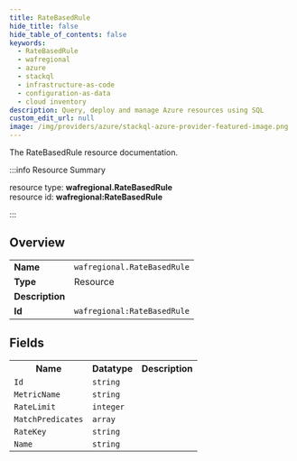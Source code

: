 ```yaml
---
title: RateBasedRule
hide_title: false
hide_table_of_contents: false
keywords:
  - RateBasedRule
  - wafregional
  - azure
  - stackql
  - infrastructure-as-code
  - configuration-as-data
  - cloud inventory
description: Query, deploy and manage Azure resources using SQL
custom_edit_url: null
image: /img/providers/azure/stackql-azure-provider-featured-image.png
---
```

The RateBasedRule resource documentation.

:::info Resource Summary

<div class="row">
<div class="providerDocColumn">
<span>resource type:&nbsp;<b>wafregional.RateBasedRule</b></span><br />
<span>resource id:&nbsp;<b>wafregional:RateBasedRule</b></span><br />
</div>
</div>

:::

## Overview
<table><tbody>
<tr><td><b>Name</b></td><td><code>wafregional.RateBasedRule</code></td></tr>
<tr><td><b>Type</b></td><td>Resource</td></tr>
<tr><td><b>Description</b></td><td></td></tr>
<tr><td><b>Id</b></td><td><code>wafregional:RateBasedRule</code></td></tr>
</tbody></table>

## Fields
<table><tbody>
<tr><th>Name</th><th>Datatype</th><th>Description</th></tr>
<tr><td><code>Id</code></td><td><code>string</code></td><td></td></tr><tr><td><code>MetricName</code></td><td><code>string</code></td><td></td></tr><tr><td><code>RateLimit</code></td><td><code>integer</code></td><td></td></tr><tr><td><code>MatchPredicates</code></td><td><code>array</code></td><td></td></tr><tr><td><code>RateKey</code></td><td><code>string</code></td><td></td></tr><tr><td><code>Name</code></td><td><code>string</code></td><td></td></tr>
</tbody></table>